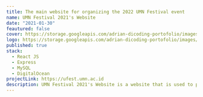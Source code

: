 ```yaml
---
title: The main website for organizing the 2022 UMN Festival event
name: UMN Festival 2021's Website
date: "2021-01-30"
feautured: false
cover: https://storage.googleapis.com/adrian-dicoding-portofolio/images/projects/ufest2021/cover.png
logo: https://storage.googleapis.com/adrian-dicoding-portofolio/images/projects/ufest2021/logo.png
published: true
stack:
  - React JS
  - Express
  - MySQL
  - DigitalOcean
projectLink: https://ufest.umn.ac.id
description: UMN Festival 2021's Website is a website that is used to provide information and handle the registation proccess about UMN Festival 2021 event. This website is built using MERN stack.
---
```

